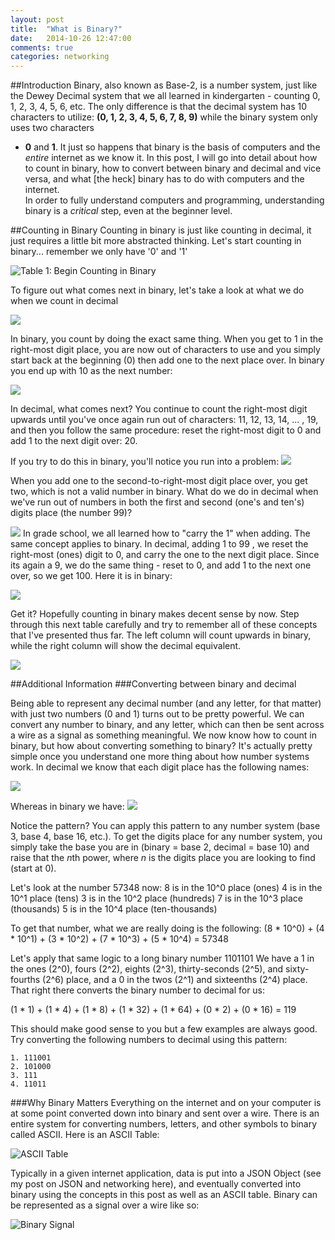 ```yaml
---
layout: post
title:  "What is Binary?"
date:   2014-10-26 12:47:00
comments: true
categories: networking
---
```

##Introduction
Binary, also known as Base-2, is a number system, just like the Dewey Decimal system that we all learned in 
kindergarten - counting 0, 1, 2, 3, 4, 5, 6, etc.  The only difference is that the decimal system has 10 
characters to utilize: **(0, 1, 2, 3, 4, 5, 6, 7, 8, 9)** while the binary system only uses two characters 
- **0** and **1**.  It just so happens that binary is the basis of computers and the *entire* internet as 
we know it.  In this post, I will go into detail about how to count in binary, how to convert between 
binary and decimal and vice versa, and what [the heck] binary has to do with computers and the internet.  
In order to fully understand computers and programming, understanding binary is a *critical* step, even at 
the beginner level.

##Counting in Binary
Counting in binary is just like counting in decimal, it just requires a little bit more abstracted 
thinking.  Let's start counting in binary... remember we only have '0' and '1'

![Table 1: Begin Counting in Binary](/assets/what_is_binary/table_1.png)

To figure out what comes next in binary, let's take a look at what we do when we count in decimal

![](/assets/what_is_binary/table_2.png)

In binary, you count by doing the exact same thing.  When you get to 1 in the right-most digit place, you 
are now out of characters to use and you simply start back at the beginning (0) then add one to the next 
place over.  In binary you end up with 10 as the next number: 

![](/assets/what_is_binary/table_3.png)

In decimal, what comes next? You continue to count the right-most digit upwards until you've once again run 
out of characters: 11, 12, 13, 14, ... , 19, and then you follow the same procedure: reset the right-most 
digit to 0 and add 1 to the next digit over: 20.

If you try to do this in binary, you'll notice you run into a problem: 
![](/assets/what_is_binary/table_4.png) 

When you add one to the second-to-right-most digit place over, you get two, which is not a valid number in binary. What do we do in decimal when we've run out of numbers in both the first and second (one's and ten's) digits place (the number 99)? 

![](/assets/what_is_binary/table_5.png)
In grade school, we all learned how to "carry the 1" when adding.  The same concept applies to binary.  In decimal, adding 1 to 99 , we reset the right-most (ones) digit to 0, and carry the one to the next digit place.  Since its again a 9, we do the same thing - reset to 0, and add 1 to the next one over, so we get 100.  Here it is in binary:

![](/assets/what_is_binary/table_6.png)

Get it?  Hopefully counting in binary makes decent sense by now.  Step through this next table carefully and try to remember all of these concepts that I've presented thus far.  The left column will count upwards in binary, while the right column will show the decimal equivalent.  

![](/assets/what_is_binary/table_7.png)

##Additional Information
###Converting between binary and decimal

Being able to represent any decimal number (and any letter, for that matter) with just two numbers (0 and 1) turns out to be pretty powerful.  We can convert any number to binary, and any letter, which can then be sent across a wire as a signal as something meaningful. We now know how to count in binary, but how about converting something to binary?  It's actually pretty simple once you understand one more thing about how number systems work.  In decimal we know that each digit place has the following names:

![](/assets/what_is_binary/tens.png)

Whereas in binary we have:
![](/assets/what_is_binary/twos.png)

Notice the pattern?  You can apply this pattern to any number system (base 3, base 4, base 16, etc.).  To get the digits place for any number system, you simply take the base you are in (binary = base 2, decimal = base 10) and raise that the *n*th power, where *n* is the digits place you are looking to find (start at 0).     

Let's look at the number 57348 now:
8 is in the 10^0 place (ones)
4 is in the 10^1 place (tens)
3 is in the 10^2 place (hundreds)
7 is in the 10^3 place (thousands)
5 is in the 10^4 place (ten-thousands)

To get that number, what we are really doing is the following:
(8 * 10^0) + (4 * 10^1) + (3 * 10^2) + (7 * 10^3) + (5 * 10^4) = 57348

Let's apply that same logic to a long binary number 1101101
We have a 1 in the ones (2^0), fours (2^2), eights (2^3), thirty-seconds (2^5), and sixty-fourths (2^6) place, and a 0 in the twos (2^1) and sixteenths (2^4) place.  That right there converts the binary number to decimal for us:

(1 * 1) + (1 * 4) + (1 * 8) + (1 * 32) + (1 * 64) + (0 * 2) + (0 * 16) = 119

This should make good sense to you but a few examples are always good.  Try converting the following numbers to decimal using this pattern:


	1. 111001
	2. 101000
	3. 111
	4. 11011

###Why Binary Matters
Everything on the internet and on your computer is at some point converted down into binary and sent over a wire.  There is an entire system for converting numbers, letters, and other symbols to binary called ASCII.  Here is an ASCII Table: 

![ASCII Table](http://upload.wikimedia.org/wikipedia/commons/d/dd/ASCII-Table.svg)

Typically in a given internet application, data is put into a JSON Object (see my post on JSON and networking here), and eventually converted into binary using the concepts in this post as well as an ASCII table.  Binary can be represented as a signal over a wire like so: 

![Binary Signal](http://www.ece.umd.edu/~davis/Image6.gif)

